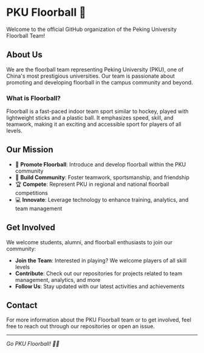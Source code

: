 # PKU Floorball 🏑

Welcome to the official GitHub organization of the Peking University Floorball Team!

## About Us

We are the floorball team representing Peking University (PKU), one of China's most prestigious universities. Our team is passionate about promoting and developing floorball in the campus community and beyond.

### What is Floorball?

Floorball is a fast-paced indoor team sport similar to hockey, played with lightweight sticks and a plastic ball. It emphasizes speed, skill, and teamwork, making it an exciting and accessible sport for players of all levels.

## Our Mission

- 🎯 **Promote Floorball**: Introduce and develop floorball within the PKU community
- 🤝 **Build Community**: Foster teamwork, sportsmanship, and friendship
- 🏆 **Compete**: Represent PKU in regional and national floorball competitions
- 💻 **Innovate**: Leverage technology to enhance training, analytics, and team management

## Get Involved

We welcome students, alumni, and floorball enthusiasts to join our community:

- **Join the Team**: Interested in playing? We welcome players of all skill levels
- **Contribute**: Check out our repositories for projects related to team management, analytics, and more
- **Follow Us**: Stay updated with our latest activities and achievements

## Contact

For more information about the PKU Floorball team or to get involved, feel free to reach out through our repositories or open an issue.

---

*Go PKU Floorball! 🏑🔴*
